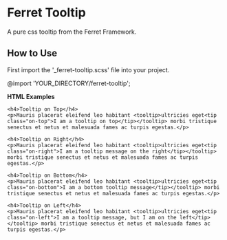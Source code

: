 Ferret Tooltip
==============

A pure css tooltip from the Ferret Framework.



How to Use
---

First import the '_ferret-tooltip.scss' file into your project.

  @import 'YOUR_DIRECTORY/ferret-tooltip';


<b>HTML Examples</b>

	<h4>Tooltip on Top</h4>
	<p>Mauris placerat eleifend leo habitant <tooltip>ultricies eget<tip class="on-top">I am a tooltip on top</tip></tooltip> morbi tristique senectus et netus et malesuada fames ac turpis egestas.</p>

	<h4>Tooltip on Right</h4>
	<p>Mauris placerat eleifend leo habitant <tooltip>ultricies eget<tip class="on-right">I am a tooltip message on the right</tip></tooltip> morbi tristique senectus et netus et malesuada fames ac turpis egestas.</p>

	<h4>Tooltip on Bottom</h4>
	<p>Mauris placerat eleifend leo habitant <tooltip>ultricies eget<tip class="on-bottom">I am a bottom tooltip message</tip></tooltip> morbi tristique senectus et netus et malesuada fames ac turpis egestas.</p>

	<h4>Tooltip on Left</h4>
	<p>Mauris placerat eleifend leo habitant <tooltip>ultricies eget<tip class="on-left">I am a tooltip message, but I am on the left</tip></tooltip> morbi tristique senectus et netus et malesuada fames ac turpis egestas.</p>
